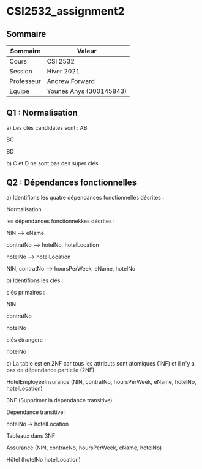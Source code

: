 # CSI2532_assignment2

## Sommaire

| Sommaire | Valeur |
| --- | --- |
| Cours | CSI 2532 |
| Session | Hiver 2021 |
| Professeur | Andrew Forward |
| Equipe | Younes Anys (300145843) |

## Q1 : Normalisation

a) 
Les clés candidates sont :
AB

BC

BD

b)
C et D ne sont pas des super clés

## Q2 : Dépendances fonctionnelles

a) Identifions les quatre dépendances fonctionnelles décrites :

Normalisation 

les dépendances fonctionnekkes décrites :

NIN --> eName

contratNo --> hotelNo, hotelLocation

hotelNo --> hotelLocation 

NIN, contratNo --> hoursPerWeek, eName, hotelNo

b) Identifions les clés :

clés primaires :

NIN

contratNo

hotelNo

clés étrangere :

hotelNo

c) 
La table est en 2NF car tous les attributs sont atomiques (1NF) et il n'y a pas de dépendance partielle (2NF).

HotelEmployeeInsurance (NIN, contratNo, hoursPerWeek, eName, hotelNo, hotelLocation)

3NF (Supprimer la dépendance transitive)

Dépendance transitive:

hotelNo -> hotelLocation

Tableaux dans 3NF

Assurance (NIN, contracNo, hoursPerWeek, eName, hotelNo)

Hôtel (hotelNo hotelLocation)


